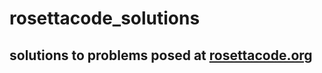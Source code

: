 # rosettacode_solutions

## solutions to problems posed at [rosettacode.org](https://rosettacode.org)
